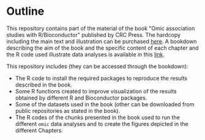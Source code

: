 # Outline
This repository contains part of the material of the book "Omic association studies with R/Bioconductor" published by CRC Press. The 
hardcopy including the main text and illustration can be purchased [here](https://www.crcpress.com/Omic-Association-Studies-with-R-and-Bioconductor/Gonzalez-Caceres/p/book/9781138340565).
A bookdown describing the aim of the book and the specific content of each chapter and the R code used illustrate data analyses is
available in this [link]().

This repository includes (they can be accessed through the bookdown): 

- The R code to install the required packages to reproduce the results described in the book.
- Some R functions created to improve visualization of the results obtained by different R and Bioconductor packages.
- Some of the datasets used in the book (other can be downloaded from public repositories as stated in the book).
- The R codes of the chunks presented in the book used to run the different `omic` data analyses and to create the figures
depicted in the different Chapters.


